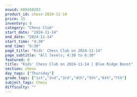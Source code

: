 ```yaml
---
ecwid: 680168203
product_id: chess-2024-11-14
price: 15
inventory: 8
category: "Chess Club"
start_date: "2024-11-14"
end_date: "2024-11-14"
start_time: "4:30"
end_time: "6:30"
page_title: "Kids' Chess Club on 2024-11-14"
page_subtitle: "All levels; 4:30 to 6:30"
featured: 0
title: "Kids' Chess Club on 2024-11-14 | Blue Ridge Boost"
section: chess
day_tags: ["Thursday"]
grade_tags: ["1st","2nd","3rd","4th","5th","6th","7th"]
subject_tags: Chess
difficulty: ""
---
```


